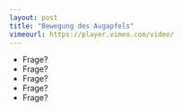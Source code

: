 ```yaml
---
layout: post
title: "Bewegung des Augapfels"
vimeourl: https://player.vimeo.com/video/
---
```

- Frage?
- Frage?
- Frage?
- Frage?
- Frage?


